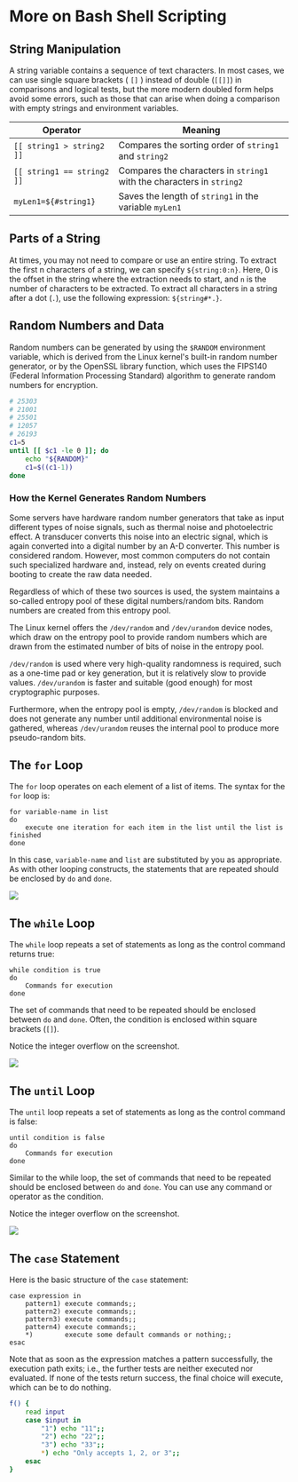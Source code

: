 # More on Bash Shell Scripting

## String Manipulation
A string variable contains a sequence of text characters. In most cases, we can use single square brackets ( `[]` ) instead of double (`[[]]`) in comparisons and logical tests, but the more modern doubled form helps avoid some errors, such as those that can arise when doing a comparison with empty strings and environment variables.

| Operator | Meaning |
| - | - |
| `[[ string1 > string2 ]]` | Compares the sorting order of `string1` and `string2` |
| `[[ string1 == string2 ]]` | Compares the characters in `string1` with the characters in `string2` |
| `myLen1=${#string1}` | Saves the length of `string1` in the variable `myLen1` |

## Parts of a String
At times, you may not need to compare or use an entire string. To extract the first n characters of a string, we can specify `${string:0:n}`. Here, 0 is the offset in the string where the extraction needs to start, and `n` is the number of characters to be extracted. To extract all characters in a string after a dot (`.`), use the following expression: `${string#*.}`.

## Random Numbers and Data
Random numbers can be generated by using the `$RANDOM` environment variable, which is derived from the Linux kernel's built-in random number generator, or by the OpenSSL library function, which uses the FIPS140 (Federal Information Processing Standard) algorithm to generate random numbers for encryption.

```bash
# 25303
# 21001
# 25501
# 12057
# 26193
c1=5
until [[ $c1 -le 0 ]]; do
    echo "${RANDOM}"
    c1=$((c1-1))
done
```

### How the Kernel Generates Random Numbers
Some servers have hardware random number generators that take as input different types of noise signals, such as thermal noise and photoelectric effect. A transducer converts this noise into an electric signal, which is again converted into a digital number by an A-D converter. This number is considered random. However, most common computers do not contain such specialized hardware and, instead, rely on events created during booting to create the raw data needed.

Regardless of which of these two sources is used, the system maintains a so-called entropy pool of these digital numbers/random bits. Random numbers are created from this entropy pool.

The Linux kernel offers the `/dev/random` and `/dev/urandom` device nodes, which draw on the entropy pool to provide random numbers which are drawn from the estimated number of bits of noise in the entropy pool.

`/dev/random` is used where very high-quality randomness is required, such as a one-time pad or key generation, but it is relatively slow to provide values. `/dev/urandom` is faster and suitable (good enough) for most cryptographic purposes.

Furthermore, when the entropy pool is empty, `/dev/random` is blocked and does not generate any number until additional environmental noise is gathered, whereas `/dev/urandom` reuses the internal pool to produce more pseudo-random bits.

## The `for` Loop
The `for` loop operates on each element of a list of items. The syntax for the `for` loop is:

```
for variable-name in list
do
    execute one iteration for each item in the list until the list is finished
done
```

In this case, `variable-name` and `list` are substituted by you as appropriate. As with other looping constructs, the statements that are repeated should be enclosed by `do` and `done`.

![](./images/16.3.1.png)

## The `while` Loop
The `while` loop repeats a set of statements as long as the control command returns true:

```
while condition is true
do
    Commands for execution
done
```

The set of commands that need to be repeated should be enclosed between `do` and `done`. Often, the condition is enclosed within square brackets (`[]`).

Notice the integer overflow on the screenshot.

![](./images/16.3.2.png)

## The `until` Loop
The `until` loop repeats a set of statements as long as the control command is false:

```
until condition is false
do
    Commands for execution
done
```

Similar to the while loop, the set of commands that need to be repeated should be enclosed between `do` and `done`. You can use any command or operator as the condition.

Notice the integer overflow on the screenshot.

![](./images/16.3.3.png)

## The `case` Statement
Here is the basic structure of the `case` statement:

```
case expression in
    pattern1) execute commands;;
    pattern2) execute commands;;
    pattern3) execute commands;;
    pattern4) execute commands;;
    *)        execute some default commands or nothing;;
esac
```

Note that as soon as the expression matches a pattern successfully, the execution path exits; i.e., the further tests are neither executed nor evaluated. If none of the tests return success, the final choice will execute, which can be to do nothing.

```bash
f() {
    read input
    case $input in
        "1") echo "11";;
        "2") echo "22";;
        "3") echo "33";;
        *) echo "Only accepts 1, 2, or 3";;
    esac
}
```

